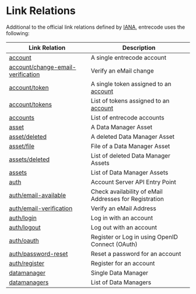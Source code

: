 # Link Relations

Additional to the official link relations defined by [IANA](http://www.iana.org/assignments/link-relations/link-relations.xhtml), entrecode uses the following:

| Link Relation                 | Description                                    |
|-------------------------------|------------------------------------------------|
|[account](./rel/account)       |A single entrecode account|
|[account/change-email-verification](./rel/account/change-email-verification)|Verify an eMail change|
|[account/token](./rel/account/token)|A single token assigned to an [account](./rel/account) |
|[account/tokens](./rel/account/tokens)|List of tokens assigned to an [account](./rel/account) |
|[accounts](./rel/accounts)     |List of entrecode accounts|
|[asset](./rel/asset)           |A Data Manager Asset|
|[asset/deleted](./rel/asset/deleted)|A deleted Data Manager Asset|
|[asset/file](./rel/asset/file) |File of a Data Manager Asset|
|[assets/deleted](./rel/assets/deleted)|List of deleted Data Manager Assets|
|[assets](./rel/assets)         |List of Data Manager Assets|
|[auth](./rel/auth)             |Account Server API Entry Point |
|[auth/email-available](./rel/auth/email-available)|Check availability of eMail Addresses for Registration|
|[auth/email-verification](./rel/auth/email-verification)|Verify an eMail Address|
|[auth/login](./rel/auth/login) |Log in with an account|
|[auth/logout](./rel/auth/logout)|Log out with an account|
|[auth/oauth](./rel/auth/oauth) |Register or Log in using OpenID Connect (OAuth)|
|[auth/password-reset](./rel/auth/password-reset)|Reset a password for an account|
|[auth/register](./rel/auth/register)|Register for an account|
|[datamanager](./rel/datamanager)|Single Data Manager|
|[datamanagers](./rel/datamanagers)|List of Data Managers|


